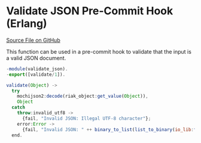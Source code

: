 # Validate JSON Pre-Commit Hook (Erlang)

[Source File on GitHub](https://github.com/basho/riak_function_contrib/blob/master/hooks/pre-commit/erlang/validate_json.erl)

This function can be used in a pre-commit hook to validate that the input is a valid JSON document.

```js
-module(validate_json).
-export([validate/1]).

validate(Object) ->
  try
    mochijson2:decode(riak_object:get_value(Object)),
    Object
  catch
    throw:invalid_utf8 ->
      {fail, "Invalid JSON: Illegal UTF-8 character"};
    error:Error ->
      {fail, "Invalid JSON: " ++ binary_to_list(list_to_binary(io_lib:format("~p", [Error])))}
  end.
```
